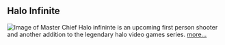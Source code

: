 ## Halo Infinite

![Image of Master Chief](https://www.looper.com/img/gallery/the-untold-truth-of-halos-master-chief/intro-1603465431.jpg)
Halo infininte is an upcoming first person shooter and another addition to the legendary halo video games series. 
[more...](https://pranbhardwaj.github.io/Mini-Website-Project/)
